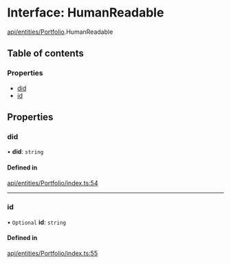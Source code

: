 # Interface: HumanReadable

[api/entities/Portfolio](../wiki/api.entities.Portfolio).HumanReadable

## Table of contents

### Properties

- [did](../wiki/api.entities.Portfolio.HumanReadable#did)
- [id](../wiki/api.entities.Portfolio.HumanReadable#id)

## Properties

### did

• **did**: `string`

#### Defined in

[api/entities/Portfolio/index.ts:54](https://github.com/PolymeshAssociation/polymesh-sdk/blob/8a9e72221/src/api/entities/Portfolio/index.ts#L54)

___

### id

• `Optional` **id**: `string`

#### Defined in

[api/entities/Portfolio/index.ts:55](https://github.com/PolymeshAssociation/polymesh-sdk/blob/8a9e72221/src/api/entities/Portfolio/index.ts#L55)
